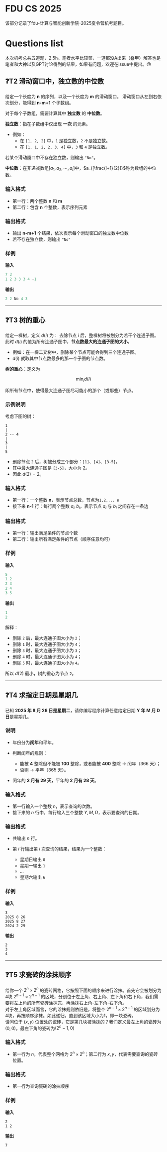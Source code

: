 # FDU CS 2025
该部分记录了fdu-计算与智能创新学院-2025夏令营机考题目。

# Questions list
本次机考总共五道题，2.5h。笔者水平比较菜，一道都没A出来（叠甲）解答也是笔者和大神以及GPT讨论得到的结果，如果有问题，欢迎在issue中提出。😘

## ❓T2 滑动窗口中，独立数的中位数

给定一个长度为 **n** 的序列，以及一个长度为 **m** 的滑动窗口。
滑动窗口从左到右依次划分，能得到 **n-m+1** 个子数组。

对于每个子数组，需要计算其中 **独立数** 的 **中位数**。  

**独立数**：指在子数组中仅出现 **一次** 的元素。

- 例如：
    - 在 `[1, 2, 2]` 中，`1` 是独立数，`2` 不是独立数。
    - 在 `[1, 1, 2, 2, 3, 4]` 中，`3` 和 `4` 是独立数。

若某个滑动窗口中不存在独立数，则输出 `"No"`。

**中位数**：在非递减数组[$a_1, a_2, \cdots, a_l$]中，$a_{[\frac{l+1}{2}]}$称为数组的中位数。


### 输入格式

* 第一行：两个整数 **n** 和 **m**
* 第二行：包含 **n** 个整数，表示序列元素


### 输出格式

* 输出 **n-m+1** 个结果，依次表示每个滑动窗口的独立数中位数
* 若不存在独立数，则输出 `"No"`

### 样例
**输入**
```C++
7 3
1 2 3 3 3 4 -1
```
**输出**
```C++
2 2 No 4 3
```

---



## ❓T3 树的重心

给定一棵树，定义 $d(i)$ 为：
去除节点 $i$ 后，整棵树将被划分为若干个连通子图。此时 $d(i)$ 的值为所有连通子图中，**节点数最大的连通子图的大小**。

* 例如：在一棵二叉树中，删除某个节点可能会得到三个连通子图。
* $d(i)$ 就取其中节点数最多的那一个子图的节点数。

**树的重心**：定义为

$$
\min_i d(i)
$$

即所有节点中，使得最大连通子图尽可能小的那个（或那些）节点。


### 示例说明

考虑下图的树：

```
1  
|  
2 -- 4  
|  
3
|
5
```

* 删除节点 `2` 后，树被分成三个部分：`[1]`、`[4]`、`[3-5]`。
* 其中最大连通子图是 `[3-5]`，大小为 2。
* 因此 $d(2) = 2$。


### 输入格式

* 第一行：一个整数 **n**，表示节点总数，节点为`1,2,... n`
* 接下来 **n-1** 行：每行两个整数 $a_i, b_i$，表示节点 $a_i$ 与 $b_i$ 之间存在一条边


### 输出格式

* 第一行：输出满足条件的节点个数
* 第二行：输出所有满足条件的节点（顺序任意均可）


### 样例

**输入**

```C++
5
1 2
2 3
2 4
3 5
```

**输出**

```C++
1
2
```

解释：

* 删除 `2` 后，最大连通子图大小为 `2`；
* 删除 `1` 时，最大连通子图大小为 `4`；
* 删除 `3` 时，最大连通子图大小为 `3`；
* 删除 `4` 时，最大连通子图大小为 `4`；
* 删除 `5` 时，最大连通子图大小为 `4`。

所以 $d(2)$ 最小，树的重心为节点 `2`。

---



## ❓T4 求指定日期是星期几

已知 **2025 年 8 月 26 日是星期二**，请你编写程序计算任意给定日期 **Y 年 M 月 D 日**是星期几。

### 说明

* 年份分为**闰年**和平年。
* 判断闰年的规则：

  * 能被 **4** 整除但不能被 **100** 整除，或者能被 **400** 整除 → 闰年（366 天）；
  * 否则 → 平年（365 天）。
* 闰年的 **2 月有 29 天**，平年的 **2 月有 28 天**。

### 输入格式

* 第一行输入一个整数 $n$，表示查询的次数。
* 接下来的 $n$ 行中，每行输入三个整数 $Y, M, D$，表示要查询的日期。

### 输出格式

* 共输出 $n$ 行。
* 第 $i$ 行输出第 $i$ 次查询的结果，结果为一个整数：

  * 星期日输出 `0`
  * 星期一输出 `1`
  * …
  * 星期六输出 `6`


### 样例
**输入**
```
3
2025 8 26
2025 8 27
2024 2 29
```

**输出**

```
2
3
4
```

---


## ❓T5 求瓷砖的涂抹顺序
给你一个 $2^n \times 2^n$ 的瓷砖网格，它按照下面的顺序来进行涂抹。首先它会被划分为4块 $2^{n-1}\times 2^{n-1}$ 的区域，分别位于左上角、右上角、左下角和右下角，我们需要将左上角的所有瓷砖涂抹完，再涂抹右上角-左下角-右下角。  
对于左上角区域而言，它的涂抹规则依旧是，将整个 $2^{n-1}\times 2^{n-1}$ 的区域划分为4块，再按顺序涂抹。如此递归，直到该区域大小为1，即一块瓷砖。  
请问位于 $(x,y)$ 位置处的瓷砖，它是第几块被涂抹的？我们定义最左上角的瓷砖为 $(0,0)$，最左下角的瓷砖为$(2^n-1,0)$  

### 输入格式

* 第一行为 $n$，代表整个网格为 $2^n \times 2^n$；第二行为 $x,y$，代表需要查询的瓷砖位置。

### 输出格式

* 第一行为查询瓷砖的涂抹顺序

### 样例
**输入**
```
2
1 2
```

**输出**
```
7
```





